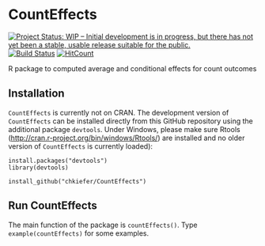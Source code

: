 # CountEffects
[![Project Status: WIP – Initial development is in progress, but there has not yet been a stable, usable release suitable for the public.](https://www.repostatus.org/badges/latest/wip.svg)](https://www.repostatus.org/#wip)
[![Build Status](https://travis-ci.com/chkiefer/CountEffects.svg?branch=master)](https://travis-ci.com/chkiefer/CountEffects)
[![HitCount](http://hits.dwyl.com/chkiefer/CountEffects.svg)](http://hits.dwyl.com/chkiefer/CountEffects)

R package to computed average and conditional effects for count outcomes

## Installation
`CountEffects` is currently not on CRAN. The development version of `CountEffects` can be installed directly from this GitHub repository using the additional package `devtools`. Under Windows, please make sure Rtools (http://cran.r-project.org/bin/windows/Rtools/) are installed and no older version of `CountEffects` is currently loaded): 

```
install.packages("devtools")
library(devtools)

install_github("chkiefer/CountEffects")
```

## Run CountEffects

The main function of the package is `countEffects()`. Type `example(countEffects)` for some examples. 
